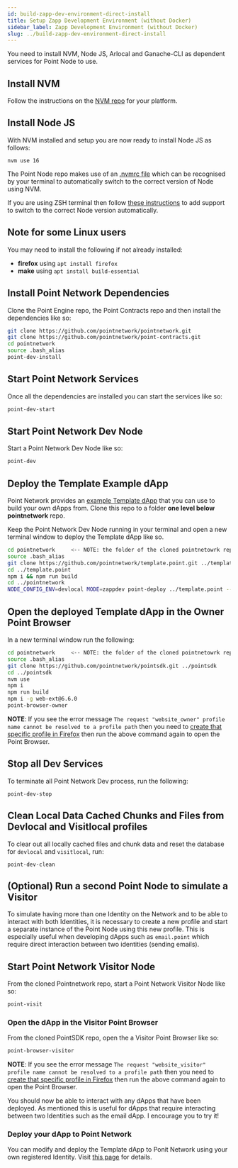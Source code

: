```yaml
---
id: build-zapp-dev-environment-direct-install
title: Setup Zapp Development Environment (without Docker)
sidebar_label: Zapp Development Environment (without Docker)
slug: ../build-zapp-dev-environment-direct-install
---
```

 
You need to install NVM, Node JS, Arlocal and Ganache-CLI as dependent services for Point Node to use.
 
## Install NVM
 
Follow the instructions on the [NVM repo](https://github.com/nvm-sh/nvm) for your platform.
 
## Install Node JS
 
With NVM installed and setup you are now ready to install Node JS as follows:
 
```
nvm use 16
```
 
The Point Node repo makes use of an [.nvmrc file](https://github.com/pointnetwork/pointnetwork/blob/develop/.nvmrc) which can be recognised by your terminal to automatically switch to the correct version of Node using NVM.
 
If you are using ZSH terminal then follow [these instructions](https://github.com/nvm-sh/nvm#zsh) to add support to switch to the correct Node version automatically. 

## Note for some Linux users

You may need to install the following if not already installed:

* **firefox** using `apt install firefox`
* **make** using `apt install build-essential`
 
## Install Point Network Dependencies
 
Clone the Point Engine repo, the Point Contracts repo and then install the dependencies like so:
 
```bash
git clone https://github.com/pointnetwork/pointnetwork.git
git clone https://github.com/pointnetwork/point-contracts.git
cd pointnetwork
source .bash_alias
point-dev-install
```
 
## Start Point Network Services
 
Once all the dependencies are installed you can start the services like so:
 
```bash
point-dev-start
```
 
## Start Point Network Dev Node
 
Start a Point Network Dev Node like so:
 
```bash
point-dev
```
 
## Deploy the Template Example dApp
 
Point Network provides an [example Template dApp](https://github.com/pointnetwork/template.point) that you can use to build your own dApps from. Clone this repo to a folder **one level below pointnetwork** repo. 
 
Keep the Point Network Dev Node running in your terminal and open a new terminal window to deploy the Template dApp like so. 
 
```bash
cd pointnetwork     <-- NOTE: the folder of the cloned pointnetowrk repo
source .bash_alias
git clone https://github.com/pointnetwork/template.point.git ../template.point
cd ../template.point
npm i && npm run build
cd ../pointnetwork
NODE_CONFIG_ENV=devlocal MODE=zappdev point-deploy ../template.point --contracts
```
 
## Open the deployed Template dApp in the Owner Point Browser
 
In a new terminal window run the following:
 
```bash
cd pointnetwork     <-- NOTE: the folder of the cloned pointnetowrk repo
source .bash_alias
git clone https://github.com/pointnetwork/pointsdk.git ../pointsdk
cd ../pointsdk
nvm use
npm i
npm run build
npm i -g web-ext@6.6.0
point-browser-owner
```
 
**NOTE**: If you see the error message `The request "website_owner" profile name cannot be resolved to a profile path` then you need to [create that specific profile in Firefox](./build-create-a-dev-point-network-profile-in-firefox) then run the above command again to open the Point Browser.
 
## Stop all Dev Services
 
To terminate all Point Network Dev process, run the following:
 
```
point-dev-stop
```
 
## Clean Local Data Cached Chunks and Files from Devlocal and Visitlocal profiles
 
To clear out all locally cached files and chunk data and reset the database for `devlocal` and `visitlocal`, run:
 
```
point-dev-clean
```
 
## (Optional) Run a second Point Node to simulate a Visitor
 
To simulate having more than one Identity on the Network and to be able to interact with both Identities, it is necessary to create a new profile and start a separate instance of the Point Node using this new profile. This is especially useful when developing dApps such as `email.point` which require direct interaction between two identities (sending emails). 
 
## Start Point Network Visitor Node
 
From the cloned Pointnetwork repo, start a Point Network Visitor Node like so:
 
```bash
point-visit
```
 
### Open the dApp in the Visitor Point Browser
 
From the cloned PointSDK repo, open the a Visitor Point Browser like so:
 
```bash
point-browser-visitor
```
 
**NOTE**: If you see the error message `The request "website_visitor" profile name cannot be resolved to a profile path` then you need to [create that specific profile in Firefox](./build-create-a-dev-point-network-profile-in-firefox) then run the above command again to open the Point Browser.
 
You should now be able to interact with any dApps that have been deployed. As mentioned this is useful for dApps that require interacting between two Identities such as the email dApp. I encourage you to try it!


### Deploy your dApp to Point Network

You can modify and deploy the Template dApp to Ponit Network using your own registered Identity. Visit [this page](./build-deploy-zapp) for details.
